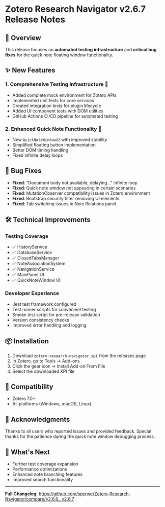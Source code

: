 # Zotero Research Navigator v2.6.7 Release Notes

## 🎯 Overview

This release focuses on **automated testing infrastructure** and **critical bug fixes** for the quick note floating window functionality.

## ✨ New Features

### 1. **Comprehensive Testing Infrastructure** 🧪
- Added complete mock environment for Zotero APIs
- Implemented unit tests for core services
- Created integration tests for plugin lifecycle
- Added UI component tests with DOM utilities
- GitHub Actions CI/CD pipeline for automated testing

### 2. **Enhanced Quick Note Functionality** 📝
- New `QuickNoteWindowV2` with improved stability
- Simplified floating button implementation
- Better DOM timing handling
- Fixed infinite delay loops

## 🐛 Bug Fixes

- **Fixed**: "Document body not available, delaying..." infinite loop
- **Fixed**: Quick note window not appearing in certain scenarios  
- **Fixed**: MutationObserver compatibility issues in Zotero environment
- **Fixed**: Bootstrap security filter removing UI elements
- **Fixed**: Tab switching issues in Note Relations panel

## 🛠️ Technical Improvements

### Testing Coverage
- ✅ HistoryService
- ✅ DatabaseService  
- ✅ ClosedTabsManager
- ✅ NoteAssociationSystem
- ✅ NavigationService
- ✅ MainPanel UI
- ✅ QuickNoteWindow UI

### Developer Experience
- Jest test framework configured
- Test runner scripts for convenient testing
- Smoke test script for pre-release validation
- Version consistency checks
- Improved error handling and logging

## 📦 Installation

1. Download `zotero-research-navigator.xpi` from the releases page
2. In Zotero, go to Tools → Add-ons
3. Click the gear icon → Install Add-on From File
4. Select the downloaded XPI file

## 🔧 Compatibility

- Zotero 7.0+
- All platforms (Windows, macOS, Linux)

## 🙏 Acknowledgments

Thanks to all users who reported issues and provided feedback. Special thanks for the patience during the quick note window debugging process.

## 📝 What's Next

- Further test coverage expansion
- Performance optimizations
- Enhanced note branching features
- Improved search functionality

---

**Full Changelog**: https://github.com/sperwe/Zotero-Research-Navigator/compare/v2.6.6...v2.6.7
